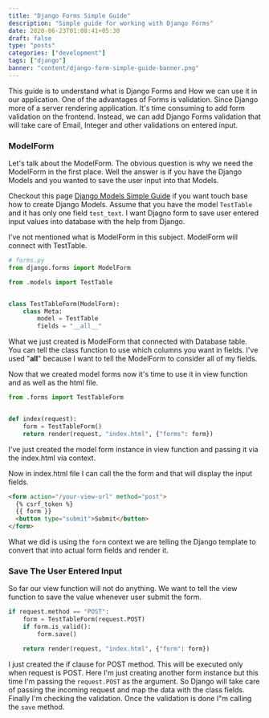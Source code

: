 ```yaml
---
title: "Django Forms Simple Guide"
description: "Simple guide for working with Django Forms"
date: 2020-06-23T01:08:41+05:30
draft: false
type: "posts"
categories: ["development"]
tags: ["django"]
banner: "content/django-form-simple-guide-banner.png"
---
```


This guide is to understand what is Django Forms and How we can use it in our application. One of the advantages of Forms is validation. Since Django more of a server rendering application. It's time consuming to add form validation on the frontend. Instead, we can add Django Forms validation that will take care of Email, Integer and other validations on entered input.

### ModelForm

Let's talk about the ModelForm. The obvious question is why we need the ModelForm in the first place. Well the answer is if you have the Django Models and you wanted to save the user input into that Models.

Checkout this page [Django Models Simple Guide](/django-models-simple-tutorial/) if you want touch base how to create Django Models. Assume that you have the model `TestTable` and it has only one field `test_text`. I want Djagno form to save user entered input values into database with the help from Django.

I've not mentioned what is ModelForm in this subject. ModelForm will connect with TestTable.

```python
# forms.py
from django.forms import ModelForm

from .models import TestTable


class TestTableForm(ModelForm):
    class Meta:
        model = TestTable
        fields = "__all__"
```

What we just created is ModelForm that connected with Database table. You can tell the class function to use which columns you want in fields. I've used "______all______" because I want to tell the ModelForm to consider all of my fields.

Now that we created model forms now it's time to use it in view function and as well as the html file.

```python
from .forms import TestTableForm


def index(request):
    form = TestTableForm()
    return render(request, "index.html", {"forms": form})
```

I've just created the model form instance in view function and passing it via the index.html via context.

Now in index.html file I can call the the form and that will display the input fields.

```html
<form action="/your-view-url" method="post">
  {% csrf_token %}
  {{ form }}
  <button type="submit">Submit</button>
</form>
```

What we did is using the `form` context we are telling the Django template to convert that into actual form fields and render it.

### Save The User Entered Input

So far our view function will not do anything. We want to tell the view function to save the value whenever user submit the form.

```python
if request.method == "POST":
    form = TestTableForm(request.POST)
    if form.is_valid():
        form.save()

    return render(request, "index.html", {"form": form})
```

I just created the if clause for POST method. This will be executed only when request is POST. Here I'm just creating another form instance but this time I'm passing the `request.POST` as the argument. So Django will take care of passing the incoming request and map the data with the class fields. Finally I'm checking the validation. Once the validation is done I"m calling the `save` method.
